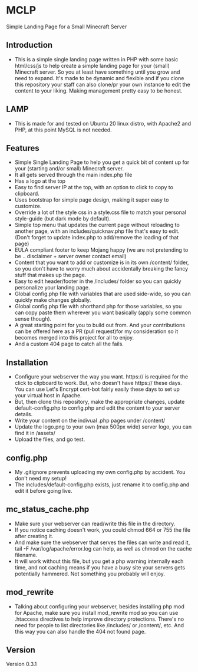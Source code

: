 # MCLP
Simple Landing Page for a Small Minecraft Server

## Introduction
- This is a simple single landing page written in PHP with some basic html/css/js to help create a simple landing page for your (small) Minecraft server. So you at least have something until you grow and need to expand. It's made to be dynamic and flexible and if you clone this repository your staff can also clone/pr your own instance to edit the content to your liking. Making management pretty easy to be honest.

## LAMP
- This is made for and tested on Ubuntu 20 linux distro, with Apache2 and PHP, at this point MySQL is not needed.

## Features
- Simple Single Landing Page to help you get a quick bit of content up for your (starting and/or small) Minecraft server.
- It all gets served through the main index.php file
- Has a logo at the top
- Easy to find server IP at the top, with an option to click to copy to clipboard.
- Uses bootstrap for simple page design, making it super easy to customize.
- Override a lot of the style css in a style.css file to match your personal style-guide (but dark mode by default).
- Simple top menu that updates the current page without reloading to another page, with an includes/quicknav.php file that's easy to edit. (Don't forget to update index.php to add/remove the loading of that page)
- EULA compliant footer to keep Mojang happy (we are not pretending to be .. disclaimer + server owner contact email)
- Content that you want to add or customize is in its own /content/ folder, so you don't have to worry much about accidentally breaking the fancy stuff that makes up the page. 
- Easy to edit header/footer in the /includes/ folder so you can quickly personalize your landing page.
- Global config.php file with variables that are used side-wide, so you can quickly make changes globally.
- Global config.php file with shorthand php for those variables, so you can copy paste them wherever you want basically (apply some common sense though).
- A great starting point for you to build out from. And your contributions can be offered here as a PR (pull request)for my consideration so it becomes merged into this project for all to enjoy. 
- And a custom 404 page to catch all the fails.

## Installation
- Configure your webserver the way you want. https:// is required for the click to clipboard to work. But, who doesn't have https:// these days. You can use Let's Encrypt cert-bot fairly easily these days to set up your virtual host in Apache.
- But, then clone this repository, make the appropriate changes, update default-config.php to config.php and edit the content to your server details. 
- Write your content on the indivual .php pages under /content/
- Update the logo.png to your own (max 500px wide) server logo, you can find it in /assets/
- Upload the files, and go test.

## config.php
- My .gitignore prevents uploading my own config.php by accident. You don't need my setup! 
- The includes/default-config.php exists, just rename it to config.php and edit it before going live.

## mc_status_cache.php
- Make sure your webserver can read/write this file in the directory. 
- If you notice caching doesn't work, you could chmod 664 or 755 the file after creating it. 
- And make sure the webserver that serves the files can write and read it, tail -F /var/log/apache/error.log can help, as well as chmod on the cache filename.
- It will work without this file, but you get a php warning internally each time, and not caching means if you have a busy site your servers gets potentially hammered. Not something you probably will enjoy.

## mod_rewrite
- Talking about configuring your webserver, besides installing php mod for Apache, make sure you install mod_rewrite mod so you can use .htaccess directives to help improve directory protections. There's no need for people to list directories like /includes/ or /content/, etc. And this way you can also handle the 404 not found page. 

## Version
Version 0.3.1
